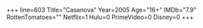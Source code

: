 +++
line=603
Title="Casanova"
Year=2005
Age="16+"
IMDb="7.9"
RottenTomatoes=""
Netflix=1
Hulu=0
PrimeVideo=0
Disney=0
+++

